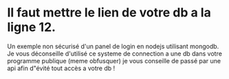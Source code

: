 # Il faut mettre le lien de votre db a la ligne 12.
Un exemple non sécurisé d'un panel de login en nodejs utilisant mongodb. Je vous déconseille d'utilisé ce systeme de connection a une db dans votre programme publique (meme obfusquer) je vous conseille de passé par une api afin d"évité tout accès a votre db !
